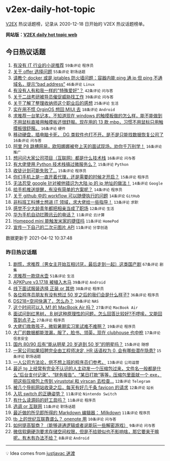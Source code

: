 # v2ex-daily-hot-topic

[V2EX](https://www.v2ex.com/) 热议话题榜，记录从 2020-12-18 日开始的 V2EX 热议话题榜单。

**网站版：[V2EX daily hot topic web](https://boojack.github.io/v2ex-daily-hot-topic-web/)**

## 今日热议话题

<!-- TODAY BEGIN -->

1. [有没有 IT 行业的小说推荐](https://www.v2ex.com/t/770002) `59条评论` `程序员`
1. [关于 offer 选择问题](https://www.v2ex.com/t/769976) `55条评论` `职场话题`
1. [请教个 docker 或是 iptables 防火墙问题：容器内能 ping 通 ip 但 ping 不通域名，提示“bad address”](https://www.v2ex.com/t/769968) `46条评论` `Linux`
1. [有没有人有和我一样的"特殊爱好"？](https://www.v2ex.com/t/769965) `42条评论` `问与答`
1. [关于二战考研被导员催促威胁找工作](https://www.v2ex.com/t/770037) `39条评论` `问与答`
1. [关于了解了整理收纳师这个职业后的感想](https://www.v2ex.com/t/770067) `25条评论` `生活`
1. [实在用不惯 OrginOS 想回 MIUI 去](https://www.v2ex.com/t/770113) `18条评论` `Android`
1. [求推荐一台笔记本，不知道现在 windows 的触摸板做的怎么样，能不能做到不用鼠标直接用触摸板还很舒服。现在用的 13 款 mbp，习惯不用鼠标只用触摸板很舒服。](https://www.v2ex.com/t/770066) `16条评论` `硬件`
1. [移动硬盘，插电脑卡死， DG 类软件也打不开。是不是只能找数据恢复公司了](https://www.v2ex.com/t/770023) `16条评论` `问与答`
1. [阿里 P8 跳槽网易，欧阳娜娜被夸上天的面试现场，劝你千万别学！](https://www.v2ex.com/t/769977) `16条评论` `推广`
1. [想问问大家公司项目（互联网）都是什么技术栈](https://www.v2ex.com/t/769964) `16条评论` `问与答`
1. [有大佬使用 Python 技术栈搞过微服务么？](https://www.v2ex.com/t/770130) `15条评论` `Python`
1. [收徒计划可能失败了...](https://www.v2ex.com/t/770125) `15条评论` `程序员`
1. [你们手机上是一直开着代理，还是需要的时候才开启？](https://www.v2ex.com/t/769991) `15条评论` `程序员`
1. [无法忍受 google 针对被他错识为大陆 ip 的 ip 地址的做法！](https://www.v2ex.com/t/770142) `14条评论` `Google`
1. [给手机推送提醒，有没有简单的方案呢？](https://www.v2ex.com/t/770024) `14条评论` `程序员`
1. [关于 github 中的 workflow 可以随便执行的问题](https://www.v2ex.com/t/769998) `14条评论` `GitHub`
1. [非科班工科博士想进 IT 领域，求大佬给一些指导！](https://www.v2ex.com/t/770020) `13条评论` `求职`
1. [感觉不少大龄青年都把相亲当成了职场](https://www.v2ex.com/t/770089) `12条评论` `生活`
1. [华为手机自动拦腾讯云的电话？](https://www.v2ex.com/t/770104) `11条评论` `云计算`
1. [Homepod mini 能触发米家的捷径吗](https://www.v2ex.com/t/770060) `11条评论` `HomePod`
1. [宣传一下自己的二次元图片 API](https://www.v2ex.com/t/770055) `11条评论` `分享创造`

数据更新于 2021-04-12 10:37:48

<!-- TODAY END -->

### 昨日热议话题

<!-- YESTERDAY BEGIN -->

1. [剧慌，求推荐〔男女主开始互相讨厌，最后走到一起〕这类国产剧](https://www.v2ex.com/t/769868) `67条评论` `剧集`
1. [求推荐一款烧水壶](https://www.v2ex.com/t/769861) `51条评论` `生活`
1. [APKPure v3.17.18 被植入木马](https://www.v2ex.com/t/769879) `39条评论` `Android`
1. [线下面试服装选择 正装 or 其他](https://www.v2ex.com/t/769852) `38条评论` `程序员`
1. [各位程序员朋友有没有想过 50 岁之后的我们会是什么样子?](https://www.v2ex.com/t/769894) `36条评论` `程序员`
1. [DS218+空间快满了，怎么办？](https://www.v2ex.com/t/769924) `30条评论` `NAS`
1. [这个时间可以入 M1 的 MacBook Air 吗？](https://www.v2ex.com/t/769825) `27条评论` `MacBook Air`
1. [面试问到红黑树， B 树这种原理性的问题，怎么回答比较好?不啰嗦，又能回答到点子上](https://www.v2ex.com/t/769849) `27条评论` `程序员`
1. [大佬们救救孩子，微软暑期实习笔试难不难啊？](https://www.v2ex.com/t/769862) `19条评论` `程序员`
1. [大厂的数据都能泄漏，服了，脸书、领英，现在 clubhouse 也中枪](https://www.v2ex.com/t/769881) `17条评论` `信息安全`
1. [国内 80/90 后有“能从明星 20 岁追到 50 岁”的明星吗？](https://www.v2ex.com/t/769938) `15条评论` `随想`
1. [一家公司如果招聘完全由工程师决定, HR 话语权为 0, 会有哪些潜在隐患?](https://www.v2ex.com/t/769885) `15条评论` `职场话题`
1. [一人公司方法论，供不想上班的程序员们参考。](https://www.v2ex.com/t/769865) `13条评论` `公司运营`
1. [最近 tg 上经常有完全不认识的人主动发一个压缩包过来，文件名一般都是什么“后台支付记录”、“财务报告”、“某日打款”等等，压缩包里面就一个 exe，把这些压缩包上传到 virustotal 和 virscan 去检查...](https://www.v2ex.com/t/769908) `12条评论` `Telegram`
1. [被几个导航网站收录之后，每天有好几千条 favicon 的请求](https://www.v2ex.com/t/769846) `12条评论` `站长`
1. [入坑 switch 的正确姿势？](https://www.v2ex.com/t/769945) `11条评论` `Nintendo Switch`
1. [有什么读源码的好工具吗？](https://www.v2ex.com/t/769869) `11条评论` `程序员`
1. [选调 or 互联网](https://www.v2ex.com/t/769847) `11条评论` `职场话题`
1. [最近做的所见即所得的 Markdown 编辑器： Milkdown](https://www.v2ex.com/t/769835) `11条评论` `程序员`
1. [tb 上的世纪互联靠谱么？ onenote 用](https://www.v2ex.com/t/769918) `10条评论` `问与答`
1. [如何提高智商？（能够讲通逻辑或者说能玩一些解密游戏）](https://www.v2ex.com/t/769858) `9条评论` `问与答`
1. [微信软磨硬泡要求存储空间权限，但是不给貌似也不影响啥，那它要来干嘛呢，有木有办法不给？](https://www.v2ex.com/t/769950) `8条评论` `Android`

<!-- YESTERDAY END -->

---

💡 Idea comes from [justjavac 迷渡](https://github.com/justjavac/)
